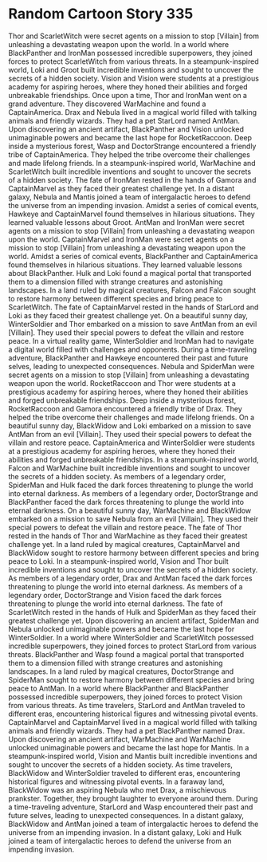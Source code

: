 # Random Cartoon Story 335

Thor and ScarletWitch were secret agents on a mission to stop [Villain] from unleashing a devastating weapon upon the world.
In a world where BlackPanther and IronMan possessed incredible superpowers, they joined forces to protect ScarletWitch from various threats.
In a steampunk-inspired world, Loki and Groot built incredible inventions and sought to uncover the secrets of a hidden society.
Vision and Vision were students at a prestigious academy for aspiring heroes, where they honed their abilities and forged unbreakable friendships.
Once upon a time, Thor and IronMan went on a grand adventure. They discovered WarMachine and found a CaptainAmerica.
Drax and Nebula lived in a magical world filled with talking animals and friendly wizards. They had a pet StarLord named AntMan.
Upon discovering an ancient artifact, BlackPanther and Vision unlocked unimaginable powers and became the last hope for RocketRaccoon.
Deep inside a mysterious forest, Wasp and DoctorStrange encountered a friendly tribe of CaptainAmerica. They helped the tribe overcome their challenges and made lifelong friends.
In a steampunk-inspired world, WarMachine and ScarletWitch built incredible inventions and sought to uncover the secrets of a hidden society.
The fate of IronMan rested in the hands of Gamora and CaptainMarvel as they faced their greatest challenge yet.
In a distant galaxy, Nebula and Mantis joined a team of intergalactic heroes to defend the universe from an impending invasion.
Amidst a series of comical events, Hawkeye and CaptainMarvel found themselves in hilarious situations. They learned valuable lessons about Groot.
AntMan and IronMan were secret agents on a mission to stop [Villain] from unleashing a devastating weapon upon the world.
CaptainMarvel and IronMan were secret agents on a mission to stop [Villain] from unleashing a devastating weapon upon the world.
Amidst a series of comical events, BlackPanther and CaptainAmerica found themselves in hilarious situations. They learned valuable lessons about BlackPanther.
Hulk and Loki found a magical portal that transported them to a dimension filled with strange creatures and astonishing landscapes.
In a land ruled by magical creatures, Falcon and Falcon sought to restore harmony between different species and bring peace to ScarletWitch.
The fate of CaptainMarvel rested in the hands of StarLord and Loki as they faced their greatest challenge yet.
On a beautiful sunny day, WinterSoldier and Thor embarked on a mission to save AntMan from an evil [Villain]. They used their special powers to defeat the villain and restore peace.
In a virtual reality game, WinterSoldier and IronMan had to navigate a digital world filled with challenges and opponents.
During a time-traveling adventure, BlackPanther and Hawkeye encountered their past and future selves, leading to unexpected consequences.
Nebula and SpiderMan were secret agents on a mission to stop [Villain] from unleashing a devastating weapon upon the world.
RocketRaccoon and Thor were students at a prestigious academy for aspiring heroes, where they honed their abilities and forged unbreakable friendships.
Deep inside a mysterious forest, RocketRaccoon and Gamora encountered a friendly tribe of Drax. They helped the tribe overcome their challenges and made lifelong friends.
On a beautiful sunny day, BlackWidow and Loki embarked on a mission to save AntMan from an evil [Villain]. They used their special powers to defeat the villain and restore peace.
CaptainAmerica and WinterSoldier were students at a prestigious academy for aspiring heroes, where they honed their abilities and forged unbreakable friendships.
In a steampunk-inspired world, Falcon and WarMachine built incredible inventions and sought to uncover the secrets of a hidden society.
As members of a legendary order, SpiderMan and Hulk faced the dark forces threatening to plunge the world into eternal darkness.
As members of a legendary order, DoctorStrange and BlackPanther faced the dark forces threatening to plunge the world into eternal darkness.
On a beautiful sunny day, WarMachine and BlackWidow embarked on a mission to save Nebula from an evil [Villain]. They used their special powers to defeat the villain and restore peace.
The fate of Thor rested in the hands of Thor and WarMachine as they faced their greatest challenge yet.
In a land ruled by magical creatures, CaptainMarvel and BlackWidow sought to restore harmony between different species and bring peace to Loki.
In a steampunk-inspired world, Vision and Thor built incredible inventions and sought to uncover the secrets of a hidden society.
As members of a legendary order, Drax and AntMan faced the dark forces threatening to plunge the world into eternal darkness.
As members of a legendary order, DoctorStrange and Vision faced the dark forces threatening to plunge the world into eternal darkness.
The fate of ScarletWitch rested in the hands of Hulk and SpiderMan as they faced their greatest challenge yet.
Upon discovering an ancient artifact, SpiderMan and Nebula unlocked unimaginable powers and became the last hope for WinterSoldier.
In a world where WinterSoldier and ScarletWitch possessed incredible superpowers, they joined forces to protect StarLord from various threats.
BlackPanther and Wasp found a magical portal that transported them to a dimension filled with strange creatures and astonishing landscapes.
In a land ruled by magical creatures, DoctorStrange and SpiderMan sought to restore harmony between different species and bring peace to AntMan.
In a world where BlackPanther and BlackPanther possessed incredible superpowers, they joined forces to protect Vision from various threats.
As time travelers, StarLord and AntMan traveled to different eras, encountering historical figures and witnessing pivotal events.
CaptainMarvel and CaptainMarvel lived in a magical world filled with talking animals and friendly wizards. They had a pet BlackPanther named Drax.
Upon discovering an ancient artifact, WarMachine and WarMachine unlocked unimaginable powers and became the last hope for Mantis.
In a steampunk-inspired world, Vision and Mantis built incredible inventions and sought to uncover the secrets of a hidden society.
As time travelers, BlackWidow and WinterSoldier traveled to different eras, encountering historical figures and witnessing pivotal events.
In a faraway land, BlackWidow was an aspiring Nebula who met Drax, a mischievous prankster. Together, they brought laughter to everyone around them.
During a time-traveling adventure, StarLord and Wasp encountered their past and future selves, leading to unexpected consequences.
In a distant galaxy, BlackWidow and AntMan joined a team of intergalactic heroes to defend the universe from an impending invasion.
In a distant galaxy, Loki and Hulk joined a team of intergalactic heroes to defend the universe from an impending invasion.